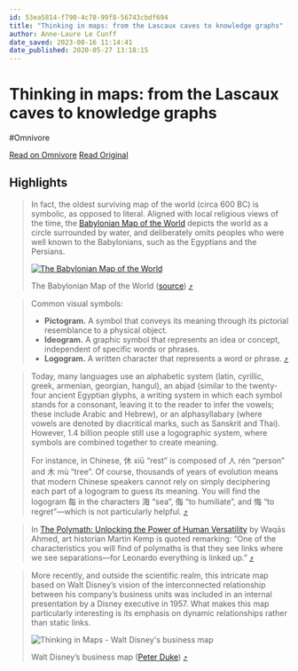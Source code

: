 ```yaml
---
id: 53ea5814-f790-4c78-99f8-56743cbdf694
title: "Thinking in maps: from the Lascaux caves to knowledge graphs"
author: Anne-Laure Le Cunff
date_saved: 2023-08-16 11:14:41
date_published: 2020-05-27 13:18:15
---
```


# Thinking in maps: from the Lascaux caves to knowledge graphs
#Omnivore

[Read on Omnivore](https://omnivore.app/me/thinking-in-maps-from-the-lascaux-caves-to-knowledge-graphs-189fee9c82e)
[Read Original](https://nesslabs.com/thinking-in-maps)

## Highlights

> In fact, the oldest surviving map of the world (circa 600 BC) is symbolic, as opposed to literal. Aligned with local religious views of the time, the [Babylonian Map of the World](https://www.britishmuseum.org/collection/object/W%5F1882-0714-509) depicts the world as a circle surrounded by water, and deliberately omits peoples who were well known to the Babylonians, such as the Egyptians and the Persians.
> 
> [![The Babylonian Map of the World](https://proxy-prod.omnivore-image-cache.app/1024x683,sXTjM-N42BZlK6qZEGVPgUfsPrbvZtum2M1xOfx6xeR0/https://nesslabs.com/wp-content/uploads/2020/05/babylonian-map-of-the-world-1024x683.jpg)](https://www.armgeo.am/en/the-oldest-map-of-the-world/)
> 
> The Babylonian Map of the World ([source](https://www.armgeo.am/en/the-oldest-map-of-the-world/)) [⤴️](https://omnivore.app/me/thinking-in-maps-from-the-lascaux-caves-to-knowledge-graphs-189fee9c82e#3a210f97-ff88-473a-9fe8-a74f20271d3d) 

> Common visual symbols:
> 
> * **Pictogram.** A symbol that conveys its meaning through its pictorial resemblance to a physical object.
> * **Ideogram.** A graphic symbol that represents an idea or concept, independent of specific words or phrases.
> * **Logogram.** A written character that represents a word or phrase. [⤴️](https://omnivore.app/me/thinking-in-maps-from-the-lascaux-caves-to-knowledge-graphs-189fee9c82e#395b49f4-79b8-4e4f-b76b-69ee5ae907bc) 

> Today, many languages use an alphabetic system (latin, cyrillic, greek, armenian, georgian, hangul), an abjad (similar to the twenty-four ancient Egyptian glyphs, a writing system in which each symbol stands for a consonant, leaving it to the reader to infer the vowels; these include Arabic and Hebrew), or an alphasyllabary (where vowels are denoted by diacritical marks, such as Sanskrit and Thai). However, 1.4 billion people still use a logographic system, where symbols are combined together to create meaning.
> 
> For instance, in Chinese, 休 xiū “rest” is composed of 人 rén “person” and 木 mù “tree”. Of course, thousands of years of evolution means that modern Chinese speakers cannot rely on simply deciphering each part of a logogram to guess its meaning. You will find the logogram 每 in the characters 海 “sea”, 侮 “to humiliate”, and 悔 “to regret”—which is not particularly helpful. [⤴️](https://omnivore.app/me/thinking-in-maps-from-the-lascaux-caves-to-knowledge-graphs-189fee9c82e#5ac477e7-25f8-4478-b373-a3f7d4a44225) 

> In [The Polymath: Unlocking the Power of Human Versatility](https://amzn.to/2zpmmH7) by Waqās Ahmed, art historian Martin Kemp is quoted remarking: “One of the characteristics you will find of polymaths is that they see links where we see separations—for Leonardo everything is linked up.” [⤴️](https://omnivore.app/me/thinking-in-maps-from-the-lascaux-caves-to-knowledge-graphs-189fee9c82e#2975f528-7ceb-43aa-afde-4d1541c79967) 

> More recently, and outside the scientific realm, this intricate map based on Walt Disney’s vision of the interconnected relationship between his company’s business units was included in an internal presentation by a Disney executive in 1957\. What makes this map particularly interesting is its emphasis on dynamic relationships rather than static links.
> 
> ![Thinking in Maps - Walt Disney's business map](https://proxy-prod.omnivore-image-cache.app/1000x873,sQFC_i-NW1IAyR9QDqhQB-tAy7mntIOFEbD2muq8FngI/https://nesslabs.com/wp-content/uploads/2020/05/walt-disney-business-map.jpg)
> 
> Walt Disney’s business map ([Peter Duke](https://www.dukemedia.co/)) [⤴️](https://omnivore.app/me/thinking-in-maps-from-the-lascaux-caves-to-knowledge-graphs-189fee9c82e#c394a1d1-0d5c-40ff-877f-c58a6be87c73) 

